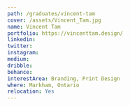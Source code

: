 ```yaml
---
path: /graduates/vincent-tam
cover: /assets/Vincent_Tam.jpg
name: Vincent Tam
portfolio: https://vincenttam.design/
linkedin:
twitter:
instagram:
medium:
dribble:
behance:
interestArea: Branding, Print Design
where: Markham, Ontario
relocation: Yes
---
```

